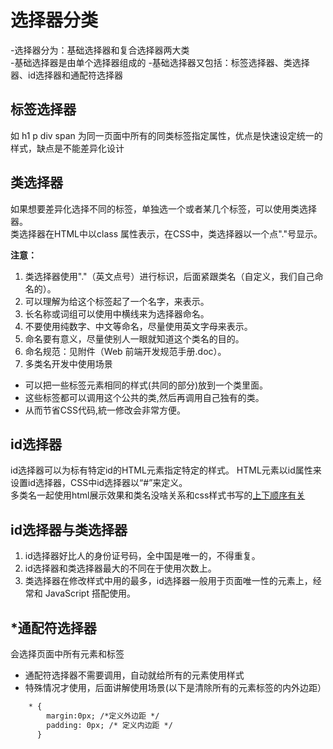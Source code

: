 # 选择器分类
-选择器分为：基础选择器和复合选择器两大类  
-基础选择器是由单个选择器组成的
-基础选择器又包括：标签选择器、类选择器、id选择器和通配符选择器

## 标签选择器
如 h1 p div span 为同一页面中所有的同类标签指定属性，优点是快速设定统一的样式，缺点是不能差异化设计

## 类选择器
如果想要差异化选择不同的标签，单独选一个或者某几个标签，可以使用类选择器。  
类选择器在HTML中以class 属性表示，在CSS中，类选择器以一个点"."号显示。  

**注意：**
1. 类选择器使用"."（英文点号）进行标识，后面紧跟类名（自定义，我们自己命名的）。 
2. 可以理解为给这个标签起了一个名字，来表示。
3. 长名称或词组可以使用中横线来为选择器命名。
4. 不要使用纯数字、中文等命名，尽量使用英文字母来表示。
5. 命名要有意义，尽量使别人一眼就知道这个类名的目的。
6. 命名规范：见附件（Web 前端开发规范手册.doc）。
7. 多类名开发中使用场景  
* 可以把一些标签元素相同的样式(共同的部分)放到一个类里面。  
* 这些标签都可以调用这个公共的类,然后再调用自己独有的类。  
* 从而节省CSS代码,統一修改会非常方便。  

## id选择器
id选择器可以为标有特定id的HTML元素指定特定的样式。
HTML元素以id属性来设置id选择器，CSS中id选择器以“#”来定义。  
多类名一起使用html展示效果和类名没啥关系和css样式书写的[上下顺序有关](../06CSS层叠样式表.html)

## id选择器与类选择器
1. id选择器好比人的身份证号码，全中国是唯一的，不得重复。
2. id选择器和类选择器最大的不同在于使用次数上。
3. 类选择器在修改样式中用的最多，id选择器一般用于页面唯一性的元素上，经常和 JavaScript 搭配使用。

## *通配符选择器
会选择页面中所有元素和标签
- 通配符选择器不需要调用，自动就给所有的元素使用样式
- 特殊情况才使用，后面讲解使用场景(以下是清除所有的元素标签的内外边距）
```html
    * {
        margin:0px; /*定义外边距 */
        padding: 0px; /* 定义内边距 */
      }
```